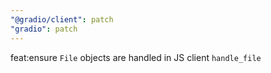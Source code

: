```yaml
---
"@gradio/client": patch
"gradio": patch
---
```


feat:ensure `File` objects are handled in JS client `handle_file`
